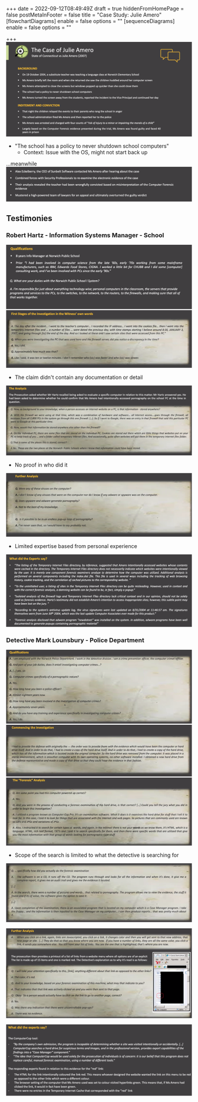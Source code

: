+++
date = 2022-09-12T08:49:49Z
draft = true
hiddenFromHomePage = false
postMetaInFooter = false
title = "Case Study: Julie Amero"
[flowchartDiagrams]
enable = false
options = ""
[sequenceDiagrams]
enable = false
options = ""

+++
![](/uploads/snipaste_2022-09-12_18-48-39.png)

* "The school has a policy to never shutdown school computers"
  * Context: Issue with the OS, might not start back up

...meanwhile   
![](/uploads/snipaste_2022-09-12_18-55-47.png)

## Testimonies

### Robert Hartz - Information Systems Manager - School

![](/uploads/snipaste_2022-09-12_18-57-30.png)  
![](/uploads/snipaste_2022-09-12_19-00-11.png)

* The claim didn't contain any documentation or detail

![](/uploads/snipaste_2022-09-12_19-04-01.png)

* No proof in who did it

![](/uploads/snipaste_2022-09-12_19-06-19.png)

* Limited expertise based from personal experience

![](/uploads/snipaste_2022-09-12_19-07-51.png)

### Detective Mark Lounsbury - Police Department

![](/uploads/snipaste_2022-09-12_19-12-39.png)  
![](/uploads/snipaste_2022-09-12_19-14-40.png)  
![](/uploads/snipaste_2022-09-12_19-17-22.png)

* Scope of the search is limited to what the detective is searching for

![](/uploads/snipaste_2022-09-12_19-23-30.png)

![](/uploads/snipaste_2022-09-12_19-25-32.png)

![](/uploads/snipaste_2022-09-12_19-26-51.png)